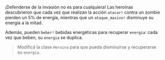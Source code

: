 ¡Defenderse de la invasión no es para cualquiera! Las heroínas descubrieron que cada vez que realizan la acción `atacar!` contra un zombie pierden un 5% de energía, mientras que un `ataque_masivo!` disminuye su energía a la mitad.

Además, pueden `beber!` bebidas energéticas para recuperar `energia`: cada vez que beben, su `energia` se duplica.

> Modificá la clase `Heroina` para que pueda disminuirse y recuperarse su `energia`.